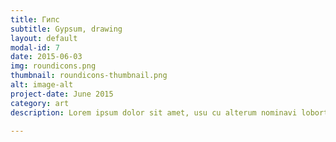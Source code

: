 ```yaml
---
title: Гипс
subtitle: Gypsum, drawing
layout: default
modal-id: 7
date: 2015-06-03
img: roundicons.png
thumbnail: roundicons-thumbnail.png
alt: image-alt
project-date: June 2015
category: art
description: Lorem ipsum dolor sit amet, usu cu alterum nominavi lobortis. At duo novum diceret. Tantas apeirian vix et, usu sanctus postulant inciderint ut, populo diceret necessitatibus in vim. Cu eum dicam feugiat noluisse.

---
```

